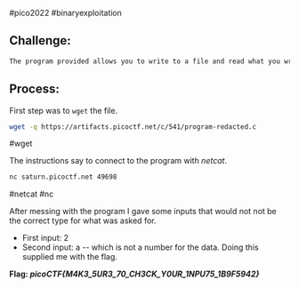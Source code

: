 #pico2022 #binaryexploitation

## Challenge:
```md
The program provided allows you to write to a file and read what you wrote from it. Try playing around with it and see if you can break it! Connect to the program with netcat: `$ nc saturn.picoctf.net 49698` The program's source code with the flag redacted can be downloaded [here](https://artifacts.picoctf.net/c/541/program-redacted.c).
```

## Process:
First step was to ```wget``` the file.
```bash
wget -q https://artifacts.picoctf.net/c/541/program-redacted.c
```
#wget 

The instructions say to connect to the program with *netcat*.
```bash
nc saturn.picoctf.net 49698
```
#netcat #nc

After messing with the program I gave some inputs that would not not be the correct type for what was asked for.
- First input: 2
- Second input: a -- which is not a number for the data.
Doing this supplied me with the flag.

**Flag: *picoCTF{M4K3_5UR3_70_CH3CK_Y0UR_1NPU75_1B9F5942}***
